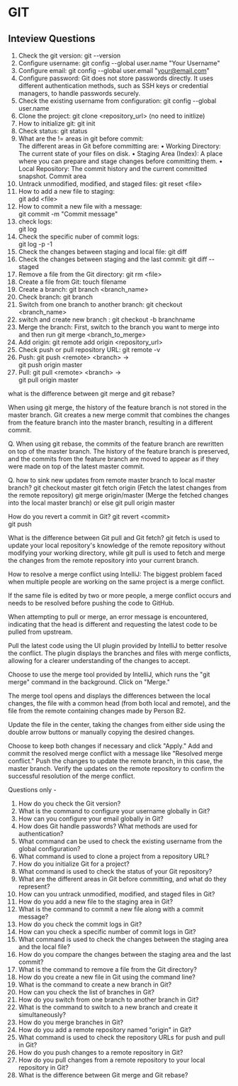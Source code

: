 # GIT


## Inteview Questions
1.	Check the git version: git --version
2.	Configure username: git config --global user.name "Your Username"
3.	Configure email: git config --global user.email "your@email.com"
4.	Configure password: Git does not store passwords directly. It uses different authentication methods, such as SSH keys or credential managers, to handle passwords securely.
5.	Check the existing username from configuration: git config --global user.name
6.	Clone the project: git clone <repository_url> (no need to initlize)
7.	How to initialize git: git init
8.	Check status: git status
9.	What are the != areas in git before commit:   
The different areas in Git before committing are:
•	Working Directory: The current state of your files on disk.
•	Staging Area (Index): A place where you can prepare and stage changes before committing them.
•	Local Repository: The commit history and the current committed snapshot.
    Commit area
10.	Untrack unmodified, modified, and staged files: git reset \<file>
11.	How to add a new file to staging:  
 git add \<file>
12.	How to commit a new file with a message:  
 git commit -m "Commit message"
13.	check logs:   
  git log
14.	Check the specific nuber of commit logs:  
 git log -p -1
15.	Check the changes between staging and local file: git diff
16.	Check the changes between staging and the last commit: git diff --staged
17.	Remove a file from the Git directory: git rm \<file>
18.	Create a file from Git: touch filename
19.	Create a branch: git branch \<branch_name>
20.	Check branch: git branch
21.	Switch from one branch to another branch: git checkout <branch_name>
22. switch and create new branch : git checkout -b branchname
22.	Merge the branch: First, switch to the branch you want to merge into and then run git merge <branch_to_merge>
23.	Add origin: git remote add origin <repository_url>
24.	Check push or pull repository URL: git remote -v
25.	Push: git push \<remote> \<branch> ->  
git push origin master
26.	Pull: git pull \<remote> \<branch>  ->  
 git pull origin master

what is the difference between git merge and git rebase? 

When using git merge, the history of the feature branch is not stored in the master branch.
Git creates a new merge commit that combines the changes from the feature branch into the master branch, resulting in a different commit.

Q. When using git rebase, the commits of the feature branch are rewritten on top of the master branch.
The history of the feature branch is preserved, and the commits from the feature branch are moved to appear as if they were made on top of the latest master commit.


Q. how to sink new updates from remote master branch to local master branch? 
git checkout master
git fetch origin (Fetch the latest changes from the remote repository)
git merge origin/master (Merge the fetched changes into the local master branch)
or else 
git pull origin master
 
How do you revert a commit in Git?
git revert \<commit>  
git push

What is the difference between Git pull and Git fetch?
git fetch is used to update your local repository's knowledge of the remote repository without modifying your working directory, while git pull is used to fetch and merge the changes from the remote repository into your current branch.

How to resolve a merge conflict using IntelliJ:
The biggest problem faced when multiple people are working on the same project is a merge conflict.

If the same file is edited by two or more people, a merge conflict occurs and needs to be resolved before pushing the code to GitHub.

When attempting to pull or merge, an error message is encountered, indicating that the head is different and requesting the latest code to be pulled from upstream.

Pull the latest code using the UI plugin provided by IntelliJ to better resolve the conflict. The plugin displays the branches and files with merge conflicts, allowing for a clearer understanding of the changes to accept.

Choose to use the merge tool provided by IntelliJ, which runs the "git merge" command in the background. Click on "Merge."

The merge tool opens and displays the differences between the local changes, the file with a common head (from both local and remote), and the file from the remote containing changes made by Person B2.

Update the file in the center, taking the changes from either side using the double arrow buttons or manually copying the desired changes.

Choose to keep both changes if necessary and click "Apply."
Add and commit the resolved merge conflict with a message like "Resolved merge conflict."
Push the changes to update the remote branch, in this case, the master branch.
Verify the updates on the remote repository to confirm the successful resolution of the merge conflict.

Questions only - 
1.	How do you check the Git version?
2.	What is the command to configure your username globally in Git?
3.	How can you configure your email globally in Git?
4.	How does Git handle passwords? What methods are used for authentication?
5.	What command can be used to check the existing username from the global configuration?
6.	What command is used to clone a project from a repository URL?
7.	How do you initialize Git for a project?
8.	What command is used to check the status of your Git repository?
9.	What are the different areas in Git before committing, and what do they represent?
10.	How can you untrack unmodified, modified, and staged files in Git?
11.	How do you add a new file to the staging area in Git?
12.	What is the command to commit a new file along with a commit message?
13.	How do you check the commit logs in Git?
14.	How can you check a specific number of commit logs in Git?
15.	What command is used to check the changes between the staging area and the local file?
16.	How do you compare the changes between the staging area and the last commit?
17.	What is the command to remove a file from the Git directory?
18.	How do you create a new file in Git using the command line?
19.	What is the command to create a new branch in Git?
20.	How can you check the list of branches in Git?
21.	How do you switch from one branch to another branch in Git?
22.	What is the command to switch to a new branch and create it simultaneously?
23.	How do you merge branches in Git?
24.	How do you add a remote repository named "origin" in Git?
25.	What command is used to check the repository URLs for push and pull in Git?
26.	How do you push changes to a remote repository in Git?
27.	How do you pull changes from a remote repository to your local repository in Git?
28.	What is the difference between Git merge and Git rebase?

